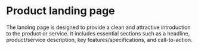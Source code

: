 # Product landing page

The landing page is designed to provide a clean and attractive introduction to the product or service. It includes essential sections such as a headline, product/service description, key features/specifications, and call-to-action.
